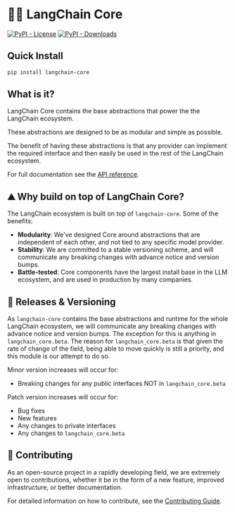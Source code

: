 # 🦜🍎️ LangChain Core

[![PyPI - License](https://img.shields.io/pypi/l/langchain-core?style=flat-square)](https://opensource.org/licenses/MIT)
[![PyPI - Downloads](https://img.shields.io/pepy/dt/langchain-core)](https://pypistats.org/packages/langchain-core)

## Quick Install

```bash
pip install langchain-core
```

## What is it?

LangChain Core contains the base abstractions that power the the LangChain ecosystem.

These abstractions are designed to be as modular and simple as possible.

The benefit of having these abstractions is that any provider can implement the required interface and then easily be used in the rest of the LangChain ecosystem.

For full documentation see the [API reference](https://python.langchain.com/api_reference/core/index.html).

## ⛰️ Why build on top of LangChain Core?

The LangChain ecosystem is built on top of `langchain-core`. Some of the benefits:

- **Modularity**: We've designed Core around abstractions that are independent of each other, and not tied to any specific model provider.
- **Stability**: We are committed to a stable versioning scheme, and will communicate any breaking changes with advance notice and version bumps.
- **Battle-tested**: Core components have the largest install base in the LLM ecosystem, and are used in production by many companies.

## 📕 Releases & Versioning

As `langchain-core` contains the base abstractions and runtime for the whole LangChain ecosystem, we will communicate any breaking changes with advance notice and version bumps. The exception for this is anything in `langchain_core.beta`. The reason for `langchain_core.beta` is that given the rate of change of the field, being able to move quickly is still a priority, and this module is our attempt to do so.

Minor version increases will occur for:

- Breaking changes for any public interfaces NOT in `langchain_core.beta`

Patch version increases will occur for:

- Bug fixes
- New features
- Any changes to private interfaces
- Any changes to `langchain_core.beta`

## 💁 Contributing

As an open-source project in a rapidly developing field, we are extremely open to contributions, whether it be in the form of a new feature, improved infrastructure, or better documentation.

For detailed information on how to contribute, see the [Contributing Guide](https://python.langchain.com/docs/contributing/).
